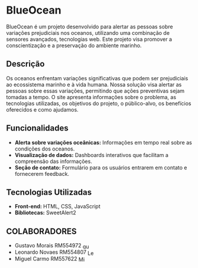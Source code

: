 # BlueOcean

BlueOcean é um projeto desenvolvido para alertar as pessoas sobre variações prejudiciais nos oceanos, utilizando uma combinação de sensores avançados, tecnologias web. Este projeto visa promover a conscientização e a preservação do ambiente marinho.

## Descrição

Os oceanos enfrentam variações significativas que podem ser prejudiciais ao ecossistema marinho e à vida humana. Nossa solução visa alertar as pessoas sobre essas variações, permitindo que ações preventivas sejam tomadas a tempo. O site apresenta informações sobre o problema, as tecnologias utilizadas, os objetivos do projeto, o público-alvo, os benefícios oferecidos e como ajudamos.

## Funcionalidades

- **Alerta sobre variações oceânicas:** Informações em tempo real sobre as condições dos oceanos.
- **Visualização de dados:** Dashboards interativos que facilitam a compreensão das informações.
- **Seção de contato:** Formulário para os usuários entrarem em contato e fornecerem feedback.

## Tecnologias Utilizadas

- **Front-end:** HTML, CSS, JavaScript
- **Bibliotecas:** SweetAlert2


## COLABORADORES
- Gustavo Morais RM554972  <a href="https://linkedin.com/in/gustavo-morais-98a2b32b6" target="blank"><img align="center" src="https://raw.githubusercontent.com/rahuldkjain/github-profile-readme-generator/master/src/images/icons/Social/linked-in-alt.svg" alt="gustavo morais" height="15" width="20" /></a>
- Leonardo Novaes RM554807 <a href="https://linkedin.com/in/leonardo-novaes-64306a272/" target="blank"><img align="center" src="https://raw.githubusercontent.com/rahuldkjain/github-profile-readme-generator/master/src/images/icons/Social/linked-in-alt.svg" alt="Leonardo Novaes" height="15" width="20" /></a>
- Miguel Carmo RM557622 <a href="https://linkedin.com/in/miguel-martins-3b78062b6/" target="blank"><img align="center" src="https://raw.githubusercontent.com/rahuldkjain/github-profile-readme-generator/master/src/images/icons/Social/linked-in-alt.svg" alt="Miguel Carmo" height="15" width="20" /></a>
